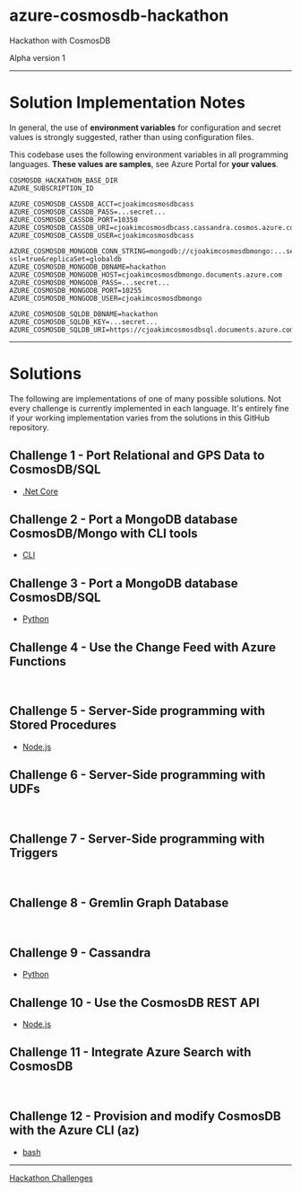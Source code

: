# azure-cosmosdb-hackathon

Hackathon with CosmosDB

Alpha version 1

---

# Solution Implementation Notes

In general, the use of **environment variables** for configuration and secret values
is strongly suggested, rather than using configuration files.

This codebase uses the following environment variables in all programming languages.
**These values are samples**, see Azure Portal for **your values**.

```
COSMOSDB_HACKATHON_BASE_DIR
AZURE_SUBSCRIPTION_ID

AZURE_COSMOSDB_CASSDB_ACCT=cjoakimcosmosdbcass
AZURE_COSMOSDB_CASSDB_PASS=...secret...
AZURE_COSMOSDB_CASSDB_PORT=10350
AZURE_COSMOSDB_CASSDB_URI=cjoakimcosmosdbcass.cassandra.cosmos.azure.com
AZURE_COSMOSDB_CASSDB_USER=cjoakimcosmosdbcass

AZURE_COSMOSDB_MONGODB_CONN_STRING=mongodb://cjoakimcosmosdbmongo:...secret...@cjoakimcosmosdbmongo.documents.azure.com:10255/?ssl=true&replicaSet=globaldb
AZURE_COSMOSDB_MONGODB_DBNAME=hackathon
AZURE_COSMOSDB_MONGODB_HOST=cjoakimcosmosdbmongo.documents.azure.com
AZURE_COSMOSDB_MONGODB_PASS=...secret...
AZURE_COSMOSDB_MONGODB_PORT=10255
AZURE_COSMOSDB_MONGODB_USER=cjoakimcosmosdbmongo

AZURE_COSMOSDB_SQLDB_DBNAME=hackathon
AZURE_COSMOSDB_SQLDB_KEY=...secret...
AZURE_COSMOSDB_SQLDB_URI=https://cjoakimcosmosdbsql.documents.azure.com:443/
```

---

# Solutions

The following are implementations of one of many possible solutions.
Not every challenge is currently implemented in each language.
It's entirely fine if your working implementation varies from the solutions
in this GitHub repository.

## Challenge 1 - Port Relational and GPS Data to CosmosDB/SQL

- [.Net Core](solutions/challenge1/dotnetcore/notes.md)

## Challenge 2 - Port a MongoDB database CosmosDB/Mongo with CLI tools

- [CLI](solutions/challenge2/cli/notes.md)

## Challenge 3 - Port a MongoDB database CosmosDB/SQL

- [Python](solutions/python/challenge3.md)

## Challenge 4 - Use the Change Feed with Azure Functions

&nbsp;

## Challenge 5 - Server-Side programming with Stored Procedures

- [Node.js](solutions/challenge5/node/notes.md)

## Challenge 6 - Server-Side programming with UDFs

&nbsp;

## Challenge 7 - Server-Side programming with Triggers

&nbsp;

## Challenge 8 - Gremlin Graph Database

&nbsp;

## Challenge 9 - Cassandra

- [Python](solutions/python/challenge9.py)

## Challenge 10 - Use the CosmosDB REST API

- [Node.js](solutions/challenge10/node/notes.md)

## Challenge 11 - Integrate Azure Search with CosmosDB

&nbsp;

## Challenge 12 - Provision and modify CosmosDB with the Azure CLI (az)

- [bash](solutions/challenge12/bash/provision_sql_db.sh)

---

[Hackathon Challenges](challenges.md)
